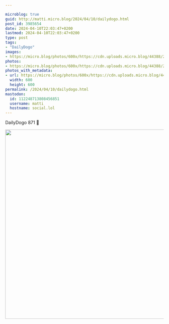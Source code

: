 ```yaml
---

microblog: true
guid: http://matti.micro.blog/2024/04/10/dailydogo.html
post_id: 3985654
date: 2024-04-10T22:03:47+0200
lastmod: 2024-04-10T22:03:47+0200
type: post
tags:
- "DailyDogo"
images:
- https://micro.blog/photos/600x/https://cdn.uploads.micro.blog/44388/2024/325a76021a3642bdb650f56dcae7ca39.jpg
photos:
- https://micro.blog/photos/600x/https://cdn.uploads.micro.blog/44388/2024/325a76021a3642bdb650f56dcae7ca39.jpg
photos_with_metadata:
- url: https://micro.blog/photos/600x/https://cdn.uploads.micro.blog/44388/2024/325a76021a3642bdb650f56dcae7ca39.jpg
  width: 600
  height: 600
permalink: /2024/04/10/dailydogo.html
mastodon:
  id: 112248713808456851
  username: matti
  hostname: social.lol
---
```

DailyDogo 871 🐶

<img src="/media/uploads/2024/325a76021a3642bdb650f56dcae7ca39.jpg" width="600" height="600" alt="" />
